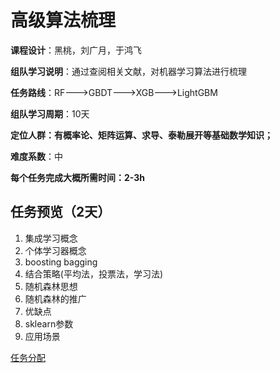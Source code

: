 # 高级算法梳理

**课程设计**：黑桃，刘广月，于鸿飞

**组队学习说明**：通过查阅相关文献，对机器学习算法进行梳理

**任务路线**：RF--->GBDT--->XGB--->LightGBM

**组队学习周期**：10天

**定位人群：有概率论、矩阵运算、求导、泰勒展开等基础数学知识；**

**难度系数**：中

**每个任务完成大概所需时间：2-3h**

## 任务预览（2天）
1. 集成学习概念
2. 个体学习器概念
3. boosting  bagging
4. 结合策略(平均法，投票法，学习法)
5. 随机森林思想
6. 随机森林的推广
7. 优缺点
8. sklearn参数
9. 应用场景


[任务分配](学习任务)

